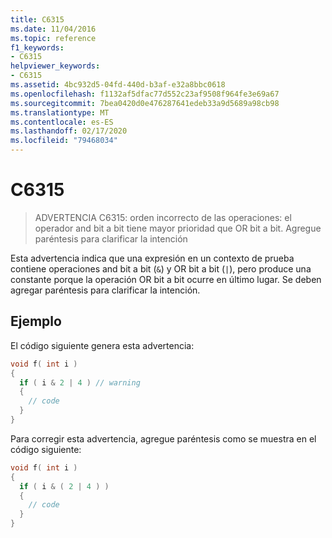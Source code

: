 ```yaml
---
title: C6315
ms.date: 11/04/2016
ms.topic: reference
f1_keywords:
- C6315
helpviewer_keywords:
- C6315
ms.assetid: 4bc932d5-04fd-440d-b3af-e32a8bbc0618
ms.openlocfilehash: f1132af5dfac77d552c23af9508f964fe3e69a67
ms.sourcegitcommit: 7bea0420d0e476287641edeb33a9d5689a98cb98
ms.translationtype: MT
ms.contentlocale: es-ES
ms.lasthandoff: 02/17/2020
ms.locfileid: "79468034"
---
```

# <a name="c6315"></a>C6315

> ADVERTENCIA C6315: orden incorrecto de las operaciones: el operador and bit a bit tiene mayor prioridad que OR bit a bit. Agregue paréntesis para clarificar la intención

Esta advertencia indica que una expresión en un contexto de prueba contiene operaciones and bit a bit (`&`) y OR bit a bit (`|`), pero produce una constante porque la operación OR bit a bit ocurre en último lugar. Se deben agregar paréntesis para clarificar la intención.

## <a name="example"></a>Ejemplo

El código siguiente genera esta advertencia:

```cpp
void f( int i )
{
  if ( i & 2 | 4 ) // warning
  {
    // code
  }
}
```

Para corregir esta advertencia, agregue paréntesis como se muestra en el código siguiente:

```cpp
void f( int i )
{
  if ( i & ( 2 | 4 ) )
  {
    // code
  }
}
```
